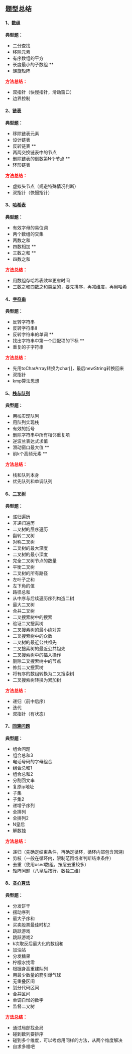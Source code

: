 ## 题型总结

#### 1、[数组](./数组.md/)

**典型题：**
- 二分查找
- 移除元素
- 有序数组的平方
- 长度最小的子数组 **
- 螺旋矩阵

**<font color=red>方法总结：</font>** 
- 双指针（快慢指针，滑动窗口）
- 边界控制

#### 2、[链表](./链表.md/)

**典型题：**
- 移除链表元素
- 设计链表
- 反转链表 **
- 两两交换链表中的节点
- 删除链表的倒数第N个节点 **
- 环形链表

**<font color=red>方法总结：</font>** 
- 虚拟头节点（规避特殊情况判断）
- 双指针（快慢指针）

#### 3、[哈希表](./哈希表.md/)

**典型题：**
- 有效字母的易位词
- 两个数组的交集
- 两数之和
- 四数相加 **
- 三数之和 **
- 四数之和

**<font color=red>方法总结：</font>** 
- 用数组存哈希表效率更省时间
- 三数之和四数之和类型的，要先排序，再减维度，再用哈希

#### 4、[字符串](./字符串.md/)

**典型题：**
- 反转字符串
- 反转字符串Ⅱ
- 反转字符串的单词 **
- 找出字符串中第一个匹配项的下标 **
- 重复的子字符串

**<font color=red>方法总结：</font>** 
- 先用toCharArray转换为char[]，最后newString转换回来
- 双指针
- kmp算法思想

#### 5、[栈与队列](./栈与队列.md/)

**典型题：**
- 用栈实现队列
- 用队列实现栈
- 有效的括号
- 删除字符串中所有相邻重复项
- 逆波兰表达式求值
- 滑动窗口最大值 **
- 前k个高频元素 **

**<font color=red>方法总结：</font>** 
- 栈和队列本身
- 优先队列和单调队列

#### 6、[二叉树](./二叉树.md/)

**典型题：**
- 递归遍历
- 非递归遍历
- 二叉树的层序遍历
- 翻转二叉树
- 对称二叉树
- 二叉树的最大深度
- 二叉树的最小深度
- 完全二叉树节点的数量
- 平衡二叉树
- 二叉树的所有路径
- 左叶子之和
- 左下角的值
- 路径总和
- 从中序与后续遍历序列构造二树
- 最大二叉树
- 合并二叉树
- 二叉搜索树中的搜索
- 验证二叉搜索树
- 二叉搜素树的最小绝对差
- 二叉搜索树中的众数
- 二叉树的最近公共祖先
- 二叉搜索树的最近公共祖先
- 二叉搜索树中的插入操作
- 删除二叉搜索树中的节点
- 修剪二叉搜索树
- 将有序的数组转换为二叉搜索树
- 二叉搜索树转换为累加树

**<font color=red>方法总结：</font>** 
- 递归（前中后序）
- 迭代
- 双指针（有状态）

#### 7、[回溯问题](./回溯问题.md/)

**典型题：**
- 组合问题
- 组合总和3
- 电话号码的字母组合
- 组合总和1
- 组合总和2
- 分割回文串
- 复原ip地址
- 子集
- 子集2
- 递增子序列
- 全排列
- 全排列2
- N皇后
- 解数独

**<font color=red>方法总结：</font>** 
- 递归（先确定结束条件，再确定循环，循环内部包含回溯）
- 剪枝（一般在循环内，限制范围或者判断结束条件）
- 去重（使用used数组，按层去重较多）
- 矩阵问题（八皇后按行，数独二维）

#### 8、[贪心算法](./贪心算法.md/)

**典型题：**
- 分发饼干
- 摆动序列
- 最大子序和
- 买卖股票最佳时机2
- 跳跃游戏
- 跳跃游戏2
- k次取反后最大化的数组和
- 加油站
- 分发糖果
- 柠檬水找零
- 根据身高重建队列
- 用最少数量的箭引爆气球
- 无重叠区间
- 划分代码区间
- 合并区间
- 单调自增的数字
- 监督二叉树

**<font color=red>方法总结：</font>** 
- 通过局部找全局
- 碰到数列要排序
- 碰到多个维度，可以考虑用同样的方法，从两个维度解决
- 自求多福吧
